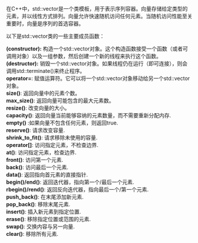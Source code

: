 在C++中，std::vector是一个类模板，用于表示序列容器。向量存储给定类型的元素，并以线性方式排列。向量允许快速随机访问任何元素。当随机访问性能至关重要时，向量是序列的首选容器。

以下是std::vector类的一些主要成员函数：

**(constructor):** 构造一个std::vector对象。这个构造函数接受一个函数（或者可调用对象）以及一组参数，然后创建一个新的线程来执行这个函数。  
**(destructor):** 销毁一个std::vector对象。如果线程仍在运行（即可连接），则会调用std::terminate()来终止程序。  
**operator=**: 赋值运算符。它可以将一个std::vector对象移动给另一个std::vector对象。  
**size()**: 返回向量中的元素个数。  
**max_size()**: 返回向量可能包含的最大元素数。  
**resize()**: 改变向量的大小。  
**capacity()**: 返回向量当前能够容纳的元素数量，而不需要重新分配内存.  
**empty()** :如果向量不包含任何元素，则返回true.  
**reserve()**: 请求改变容量.  
**shrink_to_fit()**: 请求移除未使用的容量.  
**operator[]**: 访问指定元素，不检查边界.  
**at()**: 访问指定元素，检查边界.  
**front()**: 访问第一个元素.  
**back()**: 访问最后一个元素.  
**data()**: 返回指向首元素的直接指针.  
**begin()/end()**: 返回迭代器，指向第一个/最后一个元素.  
**rbegin()/rend()**: 返回反向迭代器，指向最后一个/第一个元素.  
**push_back()**: 在末尾添加新元素.  
**pop_back()**: 移除末尾元素.  
**insert()**: 插入新元素到指定位置.  
**erase()**: 移除指定位置或范围的元素.  
**swap()**: 交换内容与另一向量.  
**clear()**: 移除所有元素.  
